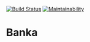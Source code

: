 [![Build Status](https://www.travis-ci.org/habinezadalvan/Banka.svg?branch=develop)](https://www.travis-ci.org/habinezadalvan/Banka)
[![Maintainability](https://api.codeclimate.com/v1/badges/8e389dc649c302e0521d/maintainability)](https://codeclimate.com/github/habinezadalvan/Banka/maintainability)

# Banka
